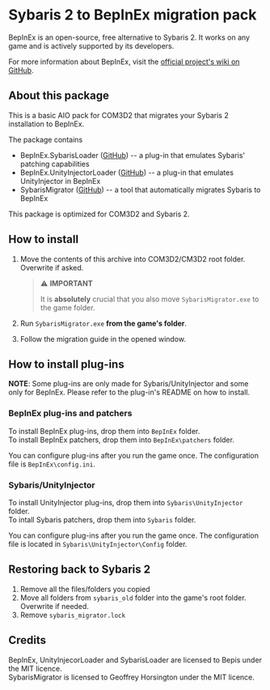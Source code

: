 # Sybaris 2 to BepInEx migration pack

BepInEx is an open-source, free alternative to Sybaris 2. It works on any game and is actively supported by its developers.  

For more information about BepInEx, visit the [official project's wiki on GitHub](https://github.com/BepInEx/BepInEx/wiki).

## About this package

This is a basic AIO pack for COM3D2 that migrates your Sybaris 2 installation to BepInEx.  

The package contains

* BepInEx.SybarisLoader ([GitHub](https://github.com/BepInEx/BepInEx.SybarisLoader.Patcher)) -- a plug-in that emulates Sybaris' patching capabilities
* BepInEx.UnityInjectorLoader ([GitHub](https://github.com/BepInEx/BepInEx.UnityInjectorLoader)) -- a plug-in that emulates UnityInjector in BepInEx
* SybarisMigrator ([GitHub](https://github.com/NeighTools/COM3D2.BepInEx.AIO)) -- a tool that automatically migrates Sybaris to BepInEx

This package is optimized for COM3D2 and Sybaris 2.

## How to install

1. Move the contents of this archive into COM3D2/CM3D2 root folder. Overwrite if asked.

    > ⚠️ **IMPORTANT**
    >
    > It is **absolutely** crucial that you also move `SybarisMigrator.exe` to the game folder.

2. Run `SybarisMigrator.exe` **from the game's folder**.
3. Follow the migration guide in the opened window.

## How to install plug-ins

**NOTE**: Some plug-ins are only made for Sybaris/UnityInjector and some only for BepInEx. Please refer to the plug-in's README on how to install.

### BepInEx plug-ins and patchers

To install BepInEx plug-ins, drop them into `BepInEx` folder.  
To install BepInEx patchers, drop them into `BepInEx\patchers` folder.

You can configure plug-ins after you run the game once. The configuration file is `BepInEx\config.ini`.


### Sybaris/UnityInjector

To install UnityInjector plug-ins, drop them into `Sybaris\UnityInjector` folder.  
To intall Sybaris patchers, drop them into `Sybaris` folder.

You can configure plug-ins after you run the game once. The configuration file is located in `Sybaris\UnityInjector\Config` folder.

## Restoring back to Sybaris 2

1. Remove all the files/folders you copied
2. Move all folders from `sybaris_old` folder into the game's root folder. Overwrite if needed.
3. Remove `sybaris_migrator.lock`

## Credits

BepInEx, UnityInjecorLoader and SybarisLoader are licensed to Bepis under the MIT licence.  
SybarisMigrator is licensed to Geoffrey Horsington under the MIT licence.
